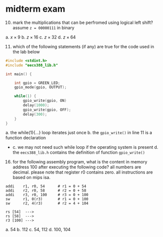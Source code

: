 # midterm exam

10.  mark the multiplications that can be perfromed using logical left shift?  assume `z = 00000111` in binary 

a.  $x \times 9$
b.  $z \times 16$
c.  $z \times 32$
d.  $z \times 64$

11.  which of the following statements (if any) are true for the code used in the lab below

```c
#include <stdint.h>
#include "eecs388_lib.h"

int main() {

    int gpio = GREEN_LED;
    gpio_mode(gpio, OUTPUT);

    while(1) {
        gpio_write(gpio, ON)
        delay(1000);
        gpio_write(gpio, OFF);
        delay(300);
    }
}
```

a.  the while(1){...} loop iterates just once
b.  the `gpio_write()` in line 11 is a function declaration
- c.  we may not need such while loop if the operating system is present
d.  the `eecs388_lib.h` contains the definition of function `gpio_write()`


16.  for the following assembly program, what is the content in memory address 100 after executing the following code?  all numbers are decimal.  please note that register r0 contains zero.  all instructions are based on mips isa.

```assembly
addi    r1, r0, 54      # r1 = 0 + 54 
addi    r2, r0, 58      # r2 = 0 + 58
addi    r3, r0, 100     # r3 = 0 + 100
sw      r1, 0(r3)       # r1 = 0 + 100 
sw      r2, 4(r3)       # r2 = 4 + 104
```
```
rs [54]  ---> 
rs [58]  ---> 
r3 [100] --->
```

a.  54
b.  112
c.  54, 112
d.  100, 104

